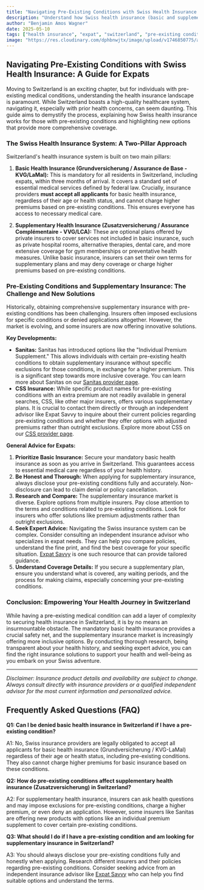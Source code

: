 ```yaml
---
title: "Navigating Pre-Existing Conditions with Swiss Health Insurance: A Guide for Expats"
description: "Understand how Swiss health insurance (basic and supplementary) works for expats with pre-existing conditions. Learn about new options from insurers like Sanitas and CSS."
author: "Benjamin Amos Wagner"
date: 2025-05-10
tags: ["health insurance", "expat", "switzerland", "pre-existing conditions", "supplementary insurance", "Sanitas", "CSS"]
image: "https://res.cloudinary.com/dphbnwjtx/image/upload/v1746850775/a-raw-hand-drawn-sketch-depicts-a-windin__JkUEYNBTGaJLP87QapOzw_Wt6cFG0IRkutzhHmeKgnxg_hs9k8v.webp"
---
```


## Navigating Pre-Existing Conditions with Swiss Health Insurance: A Guide for Expats

Moving to Switzerland is an exciting chapter, but for individuals with pre-existing medical conditions, understanding the health insurance landscape is paramount. While Switzerland boasts a high-quality healthcare system, navigating it, especially with prior health concerns, can seem daunting. This guide aims to demystify the process, explaining how Swiss health insurance works for those with pre-existing conditions and highlighting new options that provide more comprehensive coverage.

### The Swiss Health Insurance System: A Two-Pillar Approach

Switzerland's health insurance system is built on two main pillars:

1.  **Basic Health Insurance (Grundversicherung / Assurance de Base - KVG/LaMal):** This is mandatory for all residents in Switzerland, including expats, within three months of arrival. It covers a standard set of essential medical services defined by federal law. Crucially, insurance providers **must accept all applicants** for basic health insurance, regardless of their age or health status, and cannot charge higher premiums based on pre-existing conditions. This ensures everyone has access to necessary medical care.

2.  **Supplementary Health Insurance (Zusatzversicherung / Assurance Complémentaire - VVG/LCA):** These are optional plans offered by private insurers to cover services not included in basic insurance, such as private hospital rooms, alternative therapies, dental care, and more extensive coverage for gym memberships or preventative health measures. Unlike basic insurance, insurers can set their own terms for supplementary plans and may deny coverage or charge higher premiums based on pre-existing conditions.

### Pre-Existing Conditions and Supplementary Insurance: The Challenge and New Solutions

Historically, obtaining comprehensive supplementary insurance with pre-existing conditions has been challenging. Insurers often imposed exclusions for specific conditions or denied applications altogether. However, the market is evolving, and some insurers are now offering innovative solutions.

**Key Developments:**

*   **Sanitas:** Sanitas has introduced options like the "Individual Premium Supplement." This allows individuals with certain pre-existing health conditions to obtain supplementary insurance without specific exclusions for those conditions, in exchange for a higher premium. This is a significant step towards more inclusive coverage. You can learn more about Sanitas on our [Sanitas provider page](/healthcare/all-insurances/sanitas).
*   **CSS Insurance:** While specific product names for pre-existing conditions with an extra premium are not readily available in general searches, CSS, like other major insurers, offers various supplementary plans. It is crucial to contact them directly or through an independent advisor like Expat Savvy to inquire about their current policies regarding pre-existing conditions and whether they offer options with adjusted premiums rather than outright exclusions. Explore more about CSS on our [CSS provider page](/healthcare/all-insurances/css).

**General Advice for Expats:**

1.  **Prioritize Basic Insurance:** Secure your mandatory basic health insurance as soon as you arrive in Switzerland. This guarantees access to essential medical care regardless of your health history.
2.  **Be Honest and Thorough:** When applying for supplementary insurance, always disclose your pre-existing conditions fully and accurately. Non-disclosure can lead to claim denial or policy cancellation.
3.  **Research and Compare:** The supplementary insurance market is diverse. Explore options from multiple insurers. Pay close attention to the terms and conditions related to pre-existing conditions. Look for insurers who offer solutions like premium adjustments rather than outright exclusions.
4.  **Seek Expert Advice:** Navigating the Swiss insurance system can be complex. Consider consulting an independent insurance advisor who specializes in expat needs. They can help you compare policies, understand the fine print, and find the best coverage for your specific situation. [Expat Savvy](/contact) is one such resource that can provide tailored guidance.
5.  **Understand Coverage Details:** If you secure a supplementary plan, ensure you understand what is covered, any waiting periods, and the process for making claims, especially concerning your pre-existing conditions.

### Conclusion: Empowering Your Health Journey in Switzerland

While having a pre-existing medical condition can add a layer of complexity to securing health insurance in Switzerland, it is by no means an insurmountable obstacle. The mandatory basic health insurance provides a crucial safety net, and the supplementary insurance market is increasingly offering more inclusive options. By conducting thorough research, being transparent about your health history, and seeking expert advice, you can find the right insurance solutions to support your health and well-being as you embark on your Swiss adventure.

---

*Disclaimer: Insurance product details and availability are subject to change. Always consult directly with insurance providers or a qualified independent advisor for the most current information and personalized advice.*

## Frequently Asked Questions (FAQ)

**Q1: Can I be denied basic health insurance in Switzerland if I have a pre-existing condition?**

A1: No, Swiss insurance providers are legally obligated to accept all applicants for basic health insurance (Grundversicherung / KVG-LaMal) regardless of their age or health status, including pre-existing conditions. They also cannot charge higher premiums for basic insurance based on these conditions.

**Q2: How do pre-existing conditions affect supplementary health insurance (Zusatzversicherung) in Switzerland?**

A2: For supplementary health insurance, insurers can ask health questions and may impose exclusions for pre-existing conditions, charge a higher premium, or even deny an application. However, some insurers like Sanitas are offering new products with options like an individual premium supplement to cover certain pre-existing conditions.

**Q3: What should I do if I have a pre-existing condition and am looking for supplementary insurance in Switzerland?**

A3: You should always disclose your pre-existing conditions fully and honestly when applying. Research different insurers and their policies regarding pre-existing conditions. Consider seeking advice from an independent insurance advisor like [Expat Savvy](/contact) who can help you find suitable options and understand the terms. 